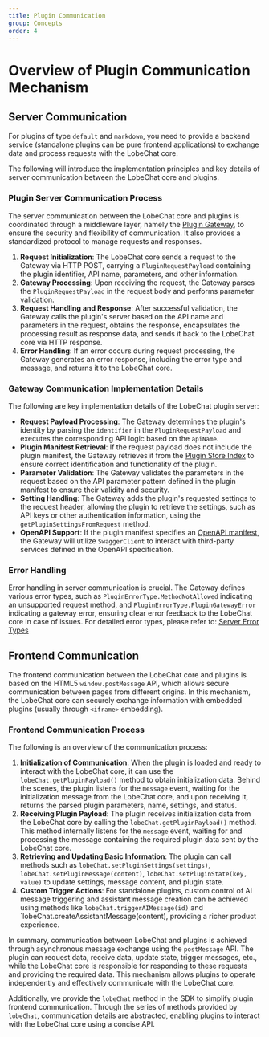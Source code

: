 ```yaml
---
title: Plugin Communication
group: Concepts
order: 4
---
```


# Overview of Plugin Communication Mechanism

## Server Communication

For plugins of type `default` and `markdown`, you need to provide a backend service (standalone plugins can be pure frontend applications) to exchange data and process requests with the LobeChat core.

The following will introduce the implementation principles and key details of server communication between the LobeChat core and plugins.

### Plugin Server Communication Process

The server communication between the LobeChat core and plugins is coordinated through a middleware layer, namely the [Plugin Gateway](https://github.com/lobehub/chat-plugins-gateway), to ensure the security and flexibility of communication. It also provides a standardized protocol to manage requests and responses.

1. **Request Initialization**: The LobeChat core sends a request to the Gateway via HTTP POST, carrying a `PluginRequestPayload` containing the plugin identifier, API name, parameters, and other information.
2. **Gateway Processing**: Upon receiving the request, the Gateway parses the `PluginRequestPayload` in the request body and performs parameter validation.
3. **Request Handling and Response**: After successful validation, the Gateway calls the plugin's server based on the API name and parameters in the request, obtains the response, encapsulates the processing result as response data, and sends it back to the LobeChat core via HTTP response.
4. **Error Handling**: If an error occurs during request processing, the Gateway generates an error response, including the error type and message, and returns it to the LobeChat core.

### Gateway Communication Implementation Details

The following are key implementation details of the LobeChat plugin server:

- **Request Payload Processing**: The Gateway determines the plugin's identity by parsing the `identifier` in the `PluginRequestPayload` and executes the corresponding API logic based on the `apiName`.
- **Plugin Manifest Retrieval**: If the request payload does not include the plugin manifest, the Gateway retrieves it from the [Plugin Store Index](https://github.com/lobehub/lobe-chat-plugins) to ensure correct identification and functionality of the plugin.
- **Parameter Validation**: The Gateway validates the parameters in the request based on the API parameter pattern defined in the plugin manifest to ensure their validity and security.
- **Setting Handling**: The Gateway adds the plugin's requested settings to the request header, allowing the plugin to retrieve the settings, such as API keys or other authentication information, using the `getPluginSettingsFromRequest` method.
- **OpenAPI Support**: If the plugin manifest specifies an [OpenAPI manifest](/zh-CN/guides/openapi), the Gateway will utilize `SwaggerClient` to interact with third-party services defined in the OpenAPI specification.

### Error Handling

Error handling in server communication is crucial. The Gateway defines various error types, such as `PluginErrorType.MethodNotAllowed` indicating an unsupported request method, and `PluginErrorType.PluginGatewayError` indicating a gateway error, ensuring clear error feedback to the LobeChat core in case of issues. For detailed error types, please refer to: [Server Error Types](/zh-CN/api/error)

## Frontend Communication

The frontend communication between the LobeChat core and plugins is based on the HTML5 `window.postMessage` API, which allows secure communication between pages from different origins. In this mechanism, the LobeChat core can securely exchange information with embedded plugins (usually through `<iframe>` embedding).

### Frontend Communication Process

The following is an overview of the communication process:

1. **Initialization of Communication**: When the plugin is loaded and ready to interact with the LobeChat core, it can use the `lobeChat.getPluginPayload()` method to obtain initialization data. Behind the scenes, the plugin listens for the `message` event, waiting for the initialization message from the LobeChat core, and upon receiving it, returns the parsed plugin parameters, name, settings, and status.
2. **Receiving Plugin Payload**: The plugin receives initialization data from the LobeChat core by calling the `lobeChat.getPluginPayload()` method. This method internally listens for the `message` event, waiting for and processing the message containing the required plugin data sent by the LobeChat core.
3. **Retrieving and Updating Basic Information**: The plugin can call methods such as `lobeChat.setPluginSettings(settings)`, `lobeChat.setPluginMessage(content)`, `lobeChat.setPluginState(key, value)` to update settings, message content, and plugin state.
4. **Custom Trigger Actions**: For standalone plugins, custom control of AI message triggering and assistant message creation can be achieved using methods like `lobeChat.triggerAIMessage(id)` and \`lobeChat.createAssistantMessage(content), providing a richer product experience.

In summary, communication between LobeChat and plugins is achieved through asynchronous message exchange using the `postMessage` API. The plugin can request data, receive data, update state, trigger messages, etc., while the LobeChat core is responsible for responding to these requests and providing the required data. This mechanism allows plugins to operate independently and effectively communicate with the LobeChat core.

Additionally, we provide the `lobeChat` method in the SDK to simplify plugin frontend communication. Through the series of methods provided by `lobeChat`, communication details are abstracted, enabling plugins to interact with the LobeChat core using a concise API.
